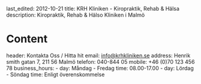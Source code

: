 last_edited: 2012-10-21
title: KRH Kliniken - Kiropraktik, Rehab & Hälsa
description: Kiropraktik, Rehab & Hälso Kliniken i Malmö
# Content
header: Kontakta Oss / Hitta hit
email: info@krhkliniken.se
address: Henrik smith gatan 7, 211 56 Malmö
telefon: 040-844 05
mobile: +46 (0)70 123 456 78
business_hours:
    - day: Måndag - Fredag
      time: 08.00-17.00
    - day: Lördag - Söndag
      time: Enligt överenskommelse
